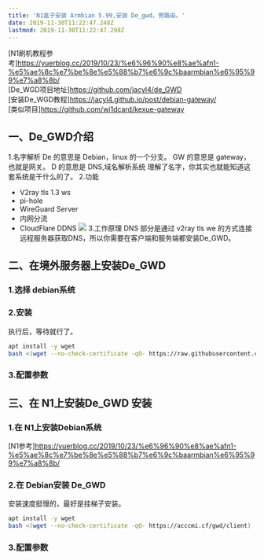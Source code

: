 ```yaml
---
title: 'N1盒子安装 Armbian 5.99,安装 De_gwd，旁路由。'
date: 2019-11-30T11:22:47.248Z
lastmod: 2019-11-30T11:22:47.298Z
---
```


[N1刷机教程参考]<https://yuerblog.cc/2019/10/23/%e6%96%90%e8%ae%afn1-%e5%ae%8c%e7%be%8e%e5%88%b7%e6%9c%baarmbian%e6%95%99%e7%a8%8b/>    
[De_WGD项目地址]<https://github.com/jacyl4/de_GWD>    
[安装De_WGD教程]<https://jacyl4.github.io/post/debian-gateway/>    
[类似项目]<https://github.com/wi1dcard/kexue-gateway>

## 一、De_GWD介绍

1.名字解析
De 的意思是 Debian，linux 的一个分支。
GW 的意思是 gateway，也就是网关。
D 的意思是 DNS,域名解析系统
理解了名字，你其实也就能知道这套系统是干什么的了。
2.功能
- V2ray tls 1.3 ws 
- pi-hole 
- WireGuard Server 
- 内网分流
- CloudFlare DDNS 
![](https://img.suan.su/Screen-Shot-2019-12-03-20-40-29.31.png)
3.工作原理
DNS 部分是通过 v2ray tls we 的方式连接远程服务器获取DNS，所以你需要在客户端和服务端都安装De_GWD。

## 二、在境外服务器上安装De_GWD
### 1.选择 debian系统
### 2.安装
执行后，等待就行了。
```bash
apt install -y wget
bash <(wget --no-check-certificate -qO- https://raw.githubusercontent.com/jacyl4/de_GWD/master/server)
```
### 3.配置参数

## 三、在 N1上安装De_GWD 安装
### 1.在 N1上安装Debian系统
[N1参考]<https://yuerblog.cc/2019/10/23/%e6%96%90%e8%ae%afn1-%e5%ae%8c%e7%be%8e%e5%88%b7%e6%9c%baarmbian%e6%95%99%e7%a8%8b/> 
### 2.在 Debian安装 De_GWD
安装速度挺慢的，最好是挂梯子安装。
```bash
apt install -y wget
bash <(wget --no-check-certificate -qO- https://acccmi.cf/gwd/client)
```
### 3.配置参数

   
